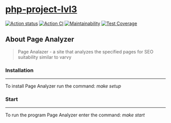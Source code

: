 # [php-project-lvl3](https://page-analyzer-2022.herokuapp.com/)

[![Action status](https://github.com/T-Grigory/php-project-lvl3/workflows/hexlet-check/badge.svg)](https://github.com/T-Grigory/php-project-lvl3/actions)
[![Action CI](https://github.com/T-Grigory/php-project-lvl3/actions/workflows/phpci.yml/badge.svg)](https://github.com/T-Grigory/php-project-lvl3/actions)
[![Maintainability](https://api.codeclimate.com/v1/badges/947ea1ea33377997bf53/maintainability)](https://codeclimate.com/github/T-Grigory/php-project-lvl3)
[![Test Coverage](https://api.codeclimate.com/v1/badges/947ea1ea33377997bf53/test_coverage)](https://codeclimate.com/github/T-Grigory/php-project-lvl3/test_coverage)


## About Page Analyzer
> Page Analazer - a site that analyzes the specified pages for SEO suitability similar to varvy

### Installation
***
To install Page Analyzer run the command: *make setup*

### Start
***
To run the program Page Analyzer enter the command: *make start*
